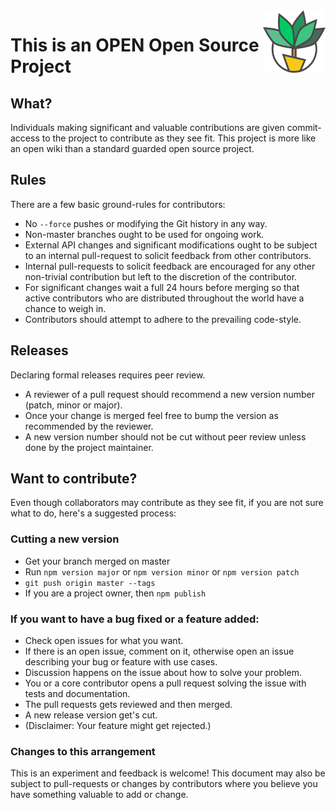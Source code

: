 <img src="palmetto2.png" alt="palmetto" align="right" height="100px" width="100px" />

# This is an OPEN Open Source Project

## What?

Individuals making significant and valuable contributions are given commit-access to the project to contribute as they see fit. This project is more like an open wiki than a standard guarded open source project.

## Rules

There are a few basic ground-rules for contributors:

 - No `--force` pushes or modifying the Git history in any way.
 - Non-master branches ought to be used for ongoing work.
 - External API changes and significant modifications ought to be subject to an internal pull-request to solicit feedback from other contributors.
 - Internal pull-requests to solicit feedback are encouraged for any other non-trivial contribution but left to the discretion of the contributor.
 - For significant changes wait a full 24 hours before merging so that active contributors who are distributed throughout the world have a chance to weigh in.
 - Contributors should attempt to adhere to the prevailing code-style.

## Releases

Declaring formal releases requires peer review.

 - A reviewer of a pull request should recommend a new version number (patch, minor or major).
 - Once your change is merged feel free to bump the version as recommended by the reviewer.
 - A new version number should not be cut without peer review unless done by the project maintainer.

## Want to contribute?

Even though collaborators may contribute as they see fit, if you are not sure what to do, here's a suggested process:

### Cutting a new version

 - Get your branch merged on master
 - Run `npm version major` or `npm version minor` or `npm version patch`
 - `git push origin master --tags`
 - If you are a project owner, then `npm publish`

### If you want to have a bug fixed or a feature added:

 - Check open issues for what you want.
 - If there is an open issue, comment on it, otherwise open an issue describing your bug or feature with use cases.
 - Discussion happens on the issue about how to solve your problem.
 - You or a core contributor opens a pull request solving the issue with tests and documentation.
 - The pull requests gets reviewed and then merged.
 - A new release version get's cut.
 - (Disclaimer: Your feature might get rejected.)

### Changes to this arrangement

This is an experiment and feedback is welcome! This document may also be subject to pull-requests or changes by contributors where you believe you have something valuable to add or change.
